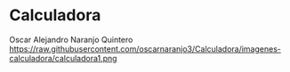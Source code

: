 # Calculadora
Oscar Alejandro Naranjo Quintero
https://raw.githubusercontent.com/oscarnaranjo3/Calculadora/imagenes-calculadora/calculadora1.png
